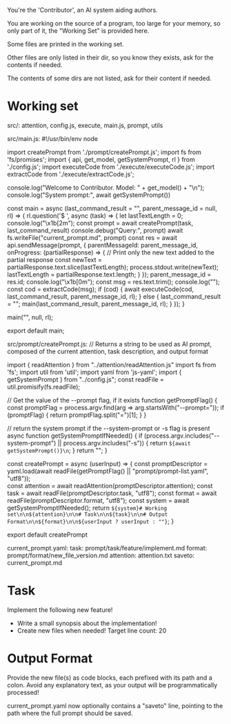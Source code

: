 You're the 'Contributor', an AI system aiding authors.

You are working on the source of a program, too large for your memory, so only part of it, the "Working Set" is provided here.

Some files are printed in the working set.

Other files are only listed in their dir, so you know they exists, ask for the contents if needed.

The contents of some dirs are not listed, ask for their content if needed.

# Working set

src/:
attention, config.js, execute, main.js, prompt, utils

src/main.js:
#!/usr/bin/env node

import createPrompt from './prompt/createPrompt.js';
import fs from 'fs/promises';
import { api, get_model, getSystemPrompt, rl } from './config.js';
import executeCode from './execute/executeCode.js';
import extractCode from './execute/extractCode.js';

console.log("Welcome to Contributor. Model: " + get_model() + "\n");
console.log("System prompt:", await getSystemPrompt())

const main = async (last_command_result = "", parent_message_id = null, rl) => {
  rl.question('$ ', async (task) => {
    let lastTextLength = 0;
    console.log("\x1b[2m");
    const prompt = await createPrompt(task, last_command_result)
    console.debug("Query:", prompt)
    await fs.writeFile("current_prompt.md", prompt)
    const res = await api.sendMessage(prompt, {
      parentMessageId: parent_message_id,
      onProgress: (partialResponse) => {
        // Print only the new text added to the partial response
        const newText = partialResponse.text.slice(lastTextLength);
        process.stdout.write(newText);
        lastTextLength = partialResponse.text.length;
      }
    });
    parent_message_id = res.id;
    console.log("\x1b[0m");
    const msg = res.text.trim();
    console.log("");
    const cod = extractCode(msg);
    if (cod) {
      await executeCode(cod, last_command_result, parent_message_id, rl);
    } else {
      last_command_result = "";
      main(last_command_result, parent_message_id, rl);
    }
  });
}

main("", null, rl);

export default main;


src/prompt/createPrompt.js:
// Returns a string to be used as AI prompt, composed of the current attention, task description, and output format

import { readAttention } from "../attention/readAttention.js"
import fs from 'fs';
import util from 'util';
import yaml from 'js-yaml';
import { getSystemPrompt } from "../config.js";
const readFile = util.promisify(fs.readFile);

// Get the value of the --prompt flag, if it exists
function getPromptFlag() {
  const promptFlag = process.argv.find(arg => arg.startsWith("--prompt="));
  if (promptFlag) {
    return promptFlag.split("=")[1];
  }
}

// return the system prompt if the --system-prompt or -s flag is present
async function getSystemPromptIfNeeded() {
  if (process.argv.includes("--system-prompt") || process.argv.includes("-s")) {
    return `${await getSystemPrompt()}\n`;
  }
  return "";
}

const createPrompt = async (userInput) => {
  const promptDescriptor = yaml.load(await readFile(getPromptFlag() || "prompt/prompt-list.yaml", "utf8"));  
  const attention = await readAttention(promptDescriptor.attention);
  const task = await readFile(promptDescriptor.task, "utf8");
  const format = await readFile(promptDescriptor.format, "utf8");
  const system = await getSystemPromptIfNeeded();
  return `${system}# Working set\n\n${attention}\n\n# Task\n\n${task}\n\n# Output Format\n\n${format}\n\n${userInput ? userInput : ""}`;
}

export default createPrompt


current_prompt.yaml:
task: prompt/task/feature/implement.md
format: prompt/format/new_file_version.md
attention: attention.txt
saveto: current_prompt.md



# Task

Implement the following new feature!

- Write a small synopsis about the implementation!
- Create new files when needed! Target line count: 20

# Output Format

Provide the new file(s) as code blocks, each prefixed with its path and a colon.
Avoid any explanatory text, as your output will be programmatically processed!

current_prompt.yaml now optionally contains a "saveto" line, pointing to the path where the full prompt should be saved.